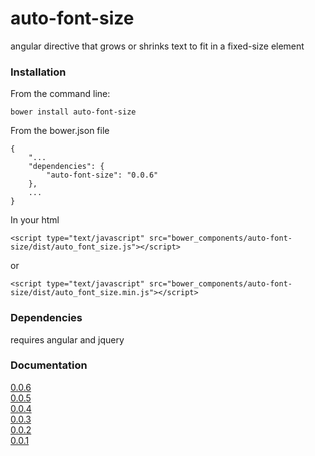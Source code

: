 # auto-font-size

angular directive that grows or shrinks text to fit in a fixed-size element

### Installation

From the command line:
    
    bower install auto-font-size

From the bower.json file
    
    {
	    "...
	    "dependencies": {
	        "auto-font-size": "0.0.6"
	    },
		...
	}
	
In your html

    <script type="text/javascript" src="bower_components/auto-font-size/dist/auto_font_size.js"></script>
or

    <script type="text/javascript" src="bower_components/auto-font-size/dist/auto_font_size.min.js"></script>

### Dependencies

requires angular and jquery


### Documentation

[0.0.6](http://pedago.github.io/auto-font-size/docs/0.0.6)  
[0.0.5](http://pedago.github.io/auto-font-size/docs/0.0.5)  
[0.0.4](http://pedago.github.io/auto-font-size/docs/0.0.4)  
[0.0.3](http://pedago.github.io/auto-font-size/docs/0.0.3)  
[0.0.2](http://pedago.github.io/auto-font-size/docs/0.0.2)  
[0.0.1](http://pedago.github.io/auto-font-size/docs/0.0.1)  
